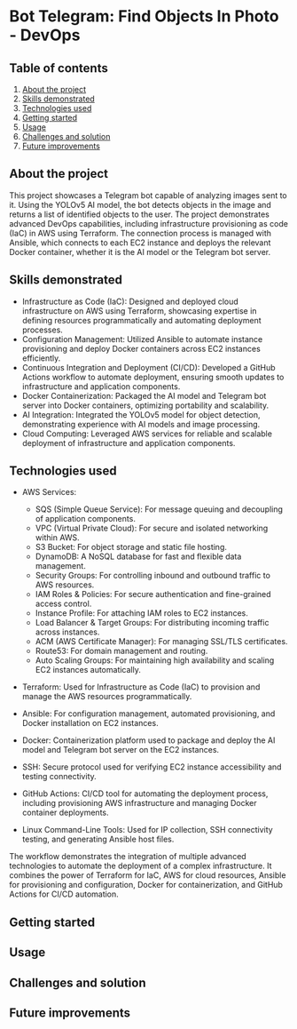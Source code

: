 # Bot Telegram: Find Objects In Photo - DevOps
## Table of contents
  1. [About the project](https://github.com/YgalIdan/BotTelegram#About-the-project)
  2. [Skills demonstrated](https://github.com/YgalIdan/BotTelegram#Skills-demonstrated)
  3. [Technologies used](https://github.com/YgalIdan/BotTelegram#Technologies-used)
  4. [Getting started](https://github.com/YgalIdan/BotTelegram#Getting-started)
  5. [Usage](https://github.com/YgalIdan/BotTelegram#Usage)
  6. [Challenges and solution](https://github.com/YgalIdan/BotTelegram#Challenges-and-solution)
  7. [Future improvements](https://github.com/YgalIdan/BotTelegram#Future-improvements)

## About the project
This project showcases a Telegram bot capable of analyzing images sent to it. Using the YOLOv5 AI model, the bot detects objects in the image and returns a list of identified objects to the user. The project demonstrates advanced DevOps capabilities, including infrastructure provisioning as code (IaC) in AWS using Terraform. The connection process is managed with Ansible, which connects to each EC2 instance and deploys the relevant Docker container, whether it is the AI model or the Telegram bot server.

## Skills demonstrated
- Infrastructure as Code (IaC):
  Designed and deployed cloud infrastructure on AWS using Terraform, showcasing expertise in defining resources programmatically and automating deployment processes.
- Configuration Management:
  Utilized Ansible to automate instance provisioning and deploy Docker containers across EC2 instances efficiently.
- Continuous Integration and Deployment (CI/CD):
  Developed a GitHub Actions workflow to automate deployment, ensuring smooth updates to infrastructure and application components.
- Docker Containerization:
  Packaged the AI model and Telegram bot server into Docker containers, optimizing portability and scalability.
- AI Integration:
  Integrated the YOLOv5 model for object detection, demonstrating experience with AI models and image processing.
- Cloud Computing:
  Leveraged AWS services for reliable and scalable deployment of infrastructure and application components.

## Technologies used
- AWS Services:
  - SQS (Simple Queue Service): For message queuing and decoupling of application components.
  - VPC (Virtual Private Cloud): For secure and isolated networking within AWS.
  - S3 Bucket: For object storage and static file hosting.
  - DynamoDB: A NoSQL database for fast and flexible data management.
  - Security Groups: For controlling inbound and outbound traffic to AWS resources.
  - IAM Roles & Policies: For secure authentication and fine-grained access control.
  - Instance Profile: For attaching IAM roles to EC2 instances.
  - Load Balancer & Target Groups: For distributing incoming traffic across instances.
  - ACM (AWS Certificate Manager): For managing SSL/TLS certificates.
  - Route53: For domain management and routing.
  - Auto Scaling Groups: For maintaining high availability and scaling EC2 instances automatically.

- Terraform:
  Used for Infrastructure as Code (IaC) to provision and manage the AWS resources programmatically.

- Ansible:
For configuration management, automated provisioning, and Docker installation on EC2 instances.

- Docker:
  Containerization platform used to package and deploy the AI model and Telegram bot server on the EC2 instances.

- SSH:
  Secure protocol used for verifying EC2 instance accessibility and testing connectivity.

- GitHub Actions:
  CI/CD tool for automating the deployment process, including provisioning AWS infrastructure and managing Docker container deployments.

- Linux Command-Line Tools:
  Used for IP collection, SSH connectivity testing, and generating Ansible host files.

The workflow demonstrates the integration of multiple advanced technologies to automate the deployment of a complex infrastructure. It combines the power of Terraform for IaC, AWS for cloud resources, Ansible for provisioning and configuration, Docker for containerization, and GitHub Actions for CI/CD automation.

## Getting started
## Usage
## Challenges and solution
## Future improvements